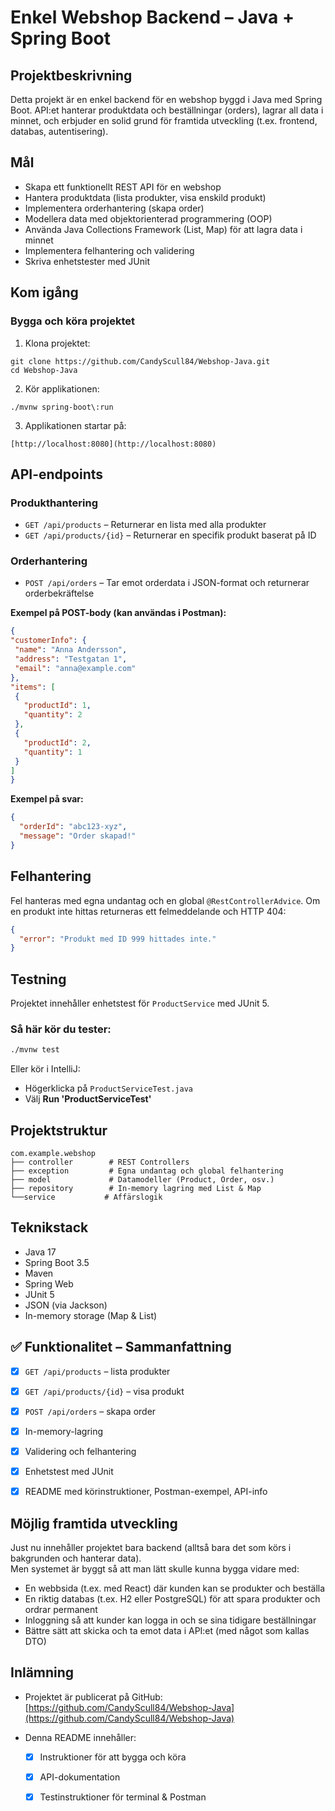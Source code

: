 
# Enkel Webshop Backend – Java + Spring Boot

## Projektbeskrivning

Detta projekt är en enkel backend för en webshop byggd i Java med Spring Boot. API:et hanterar produktdata och beställningar (orders), lagrar all data i minnet, och erbjuder en solid grund för framtida utveckling (t.ex. frontend, databas, autentisering).

## Mål

- Skapa ett funktionellt REST API för en webshop
- Hantera produktdata (lista produkter, visa enskild produkt)
- Implementera orderhantering (skapa order)
- Modellera data med objektorienterad programmering (OOP)
- Använda Java Collections Framework (List, Map) för att lagra data i minnet
- Implementera felhantering och validering
- Skriva enhetstester med JUnit

## Kom igång

### Bygga och köra projektet

1. Klona projektet:
```
git clone https://github.com/CandyScull84/Webshop-Java.git
cd Webshop-Java
```
2. Kör applikationen:
```
./mvnw spring-boot\:run
```
3. Applikationen startar på:
```
[http://localhost:8080](http://localhost:8080)
```

## API-endpoints

### Produkthantering

- `GET /api/products` – Returnerar en lista med alla produkter
- `GET /api/products/{id}` – Returnerar en specifik produkt baserat på ID

### Orderhantering

- `POST /api/orders` – Tar emot orderdata i JSON-format och returnerar orderbekräftelse

**Exempel på POST-body (kan användas i Postman):**

```json
{
"customerInfo": {
 "name": "Anna Andersson",
 "address": "Testgatan 1",
 "email": "anna@example.com"
},
"items": [
 {
   "productId": 1,
   "quantity": 2
 },
 {
   "productId": 2,
   "quantity": 1
 }
]
}
````
**Exempel på svar:**

```json
{
  "orderId": "abc123-xyz",
  "message": "Order skapad!"
}
```

## Felhantering

Fel hanteras med egna undantag och en global `@RestControllerAdvice`. Om en produkt inte hittas returneras ett felmeddelande och HTTP 404:

```json
{
  "error": "Produkt med ID 999 hittades inte."
}
```

## Testning

Projektet innehåller enhetstest för `ProductService` med JUnit 5.

### Så här kör du tester:

```bash
./mvnw test
```

Eller kör i IntelliJ:

* Högerklicka på `ProductServiceTest.java`
* Välj **Run 'ProductServiceTest'**

## Projektstruktur

```
com.example.webshop
├── controller        # REST Controllers
├── exception         # Egna undantag och global felhantering
├── model             # Datamodeller (Product, Order, osv.)
├── repository        # In-memory lagring med List & Map
└──service           # Affärslogik
 ```
## Teknikstack

* Java 17
* Spring Boot 3.5
* Maven
* Spring Web
* JUnit 5
* JSON (via Jackson)
* In-memory storage (Map & List)

## ✅ Funktionalitet – Sammanfattning

* [x] `GET /api/products` – lista produkter
* [x] `GET /api/products/{id}` – visa produkt
* [x] `POST /api/orders` – skapa order
* [x] In-memory-lagring
* [x] Validering och felhantering
* [x] Enhetstest med JUnit
* [x] README med körinstruktioner, Postman-exempel, API-info


## Möjlig framtida utveckling

Just nu innehåller projektet bara backend (alltså bara det som körs i bakgrunden och hanterar data).  
Men systemet är byggt så att man lätt skulle kunna bygga vidare med:

- En webbsida (t.ex. med React) där kunden kan se produkter och beställa
- En riktig databas (t.ex. H2 eller PostgreSQL) för att spara produkter och ordrar permanent
- Inloggning så att kunder kan logga in och se sina tidigare beställningar
- Bättre sätt att skicka och ta emot data i API:et (med något som kallas DTO)


## Inlämning

* Projektet är publicerat på GitHub:
  [https://github.com/CandyScull84/Webshop-Java](https://github.com/CandyScull84/Webshop-Java)

* Denna README innehåller:

    * [x] Instruktioner för att bygga och köra
    * [x] API-dokumentation
    * [x] Testinstruktioner för terminal & Postman


